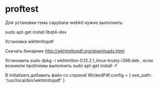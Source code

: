 # proftest

Для установки гема capybara-webkit нужно выполнить:

sudo apt-get install libqt4-dev


Установка wkhtmltopdf

Скачать бинарник http://wkhtmltopdf.org/downloads.html

Установить sudo dpkg -i wkhtmltox-0.12.2.1_linux-trusty-i386.deb , если возникли проблемы выполнить sudo apt-get install -f

В initializers добавить файл со строкой WickedPdf.config = { exe_path: '/usr/local/bin/wkhtmltopdf' }

